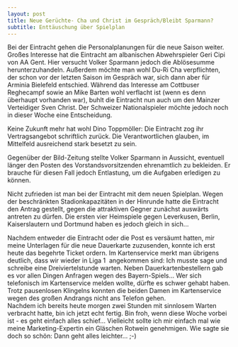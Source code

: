 ```yaml
---
layout: post
title: Neue Gerüchte- Cha und Christ im Gespräch/Bleibt Sparmann?
subtitle: Enttäuschung über Spielplan
---
```


Bei der Eintracht gehen die Personalplanungen für die neue Saison weiter. Großes Interesse hat die Eintracht am albanischen Abwehrspieler Geri Cipi von AA Gent. Hier versucht Volker Sparmann jedoch die Ablösesumme herunterzuhandeln. Außerdem möchte man wohl Du-Ri Cha verpflichten, der schon vor der letzten Saison im Gespräch war, sich dann aber für Arminia Bielefeld entschied. Während das Interesse am Cottbuser Reghecampf sowie an Mike Barten wohl verflacht ist (wenn es denn überhaupt vorhanden war), buhlt die Eintracht nun auch um den Mainzer Verteidiger Sven Christ. Der Schweizer Nationalspieler möchte jedoch noch in dieser Woche eine Entscheidung.

Keine Zukunft mehr hat wohl Dino Toppmöller: Die Eintracht zog ihr Vertragsangebot schriftlich zurück. Die Verantwortlichen glauben, im Mittelfeld ausreichend stark besetzt zu sein.

Gegenüber der Bild-Zeitung stellte Volker Sparmann in Aussicht, eventuell länger den Posten des Vorstandsvorsitzenden ehrenamtlich zu bekleiden. Er brauche für diesen Fall jedoch Entlastung, um die Aufgaben erledigen zu können.

Nicht zufrieden ist man bei der Eintracht mit dem neuen Spielplan. Wegen der beschränkten Stadionkapazitäten in der Hinrunde hatte die Eintracht den Antrag gestellt, gegen die attraktiven Gegner zunächst auswärts antreten zu dürfen. Die ersten vier Heimspiele gegen Leverkusen, Berlin, Kaiserslautern und Dortmund haben es jedoch gleich in sich...

Nachdem entweder die Eintracht oder die Post es versäumt hatten, mir meine Unterlagen für die neue Dauerkarte zuzusenden, konnte ich erst heute das begehrte Ticket ordern. Im Kartenservice merkt man übrigens deutlich, dass wir wieder in Liga 1  angekommen sind: Ich musste sage und schreibe eine Dreiviertelstunde warten. Neben Dauerkartenbestellern gab es vor allen Dingen Anfragen wegen des Bayern-Spiels... Wer sich telefonisch im Kartenservice melden wollte, dürfte es schwer gehabt haben. Trotz pausenlosen Klingelns konnten die beiden Damen im Kartenservice wegen des großen Andrangs nicht ans Telefon gehen.  
Nachdem ich bereits heute morgen zwei Stunden mit sinnlosem Warten verbracht hatte, bin ich jetzt echt fertig. Bin froh, wenn diese Woche vorbei ist - es geht einfach alles schief... Vielleicht sollte ich mir einfach mal wie meine Marketing-Expertin ein Gläschen Rotwein genehmigen. Wie sagte sie doch so schön: Dann geht alles leichter... ;-)
